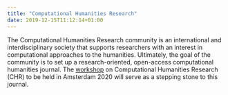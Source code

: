 ```yaml
---
title: "Computational Humanities Research"
date: 2019-12-15T11:12:14+01:00
---
```


The Computational Humanities Research community is an international and interdisciplinary society that supports researchers with an interest in computational approaches to the humanities. Ultimately, the goal of the community is to set up a research-oriented, open-access computational humanities journal. The [workshop](cfp) on Computational Humanities Research (CHR) to be held in Amsterdam 2020 will serve as a stepping stone to this journal.

